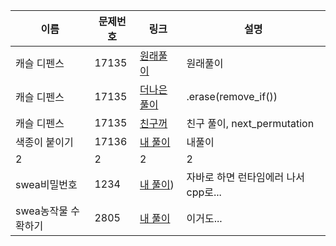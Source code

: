 

|이름|문제번호|링크|설명|
|--|------|-------|--------------------|
|캐슬 디펜스|17135|[원래풀이](https://www.acmicpc.net/source/share/6594c1ed8a4a423e8dd5595ff68f3347)|원래풀이|
|캐슬 디펜스|17135|[더나은 풀이](https://github.com/phantomsquid0928/HELLGORITHM/blob/main/%EB%B0%B1%EC%A4%80/Gold/17135.%E2%80%85%EC%BA%90%EC%8A%AC%E2%80%85%EB%94%94%ED%8E%9C%EC%8A%A4/%EC%BA%90%EC%8A%AC%E2%80%85%EB%94%94%ED%8E%9C%EC%8A%A4.cc)|.erase(remove_if())|
|캐슬 디펜스|17135|[친구꺼](https://www.acmicpc.net/source/share/83b894a1f0c64219acd2ce366e33b64e)|친구 풀이, next_permutation|
|색종이 붙이기|17136|[내 풀이](http://boj.kr/685d4e142a134bc1b304b58fb1d2fd22)|내풀이|
|2|2|2|2|
|swea비밀번호|1234|[내 풀이](https://github.com/phantomsquid0928/HELLGORITHM/tree/main/SWEA/D3/1234.%E2%80%85%EF%BC%BBS%EF%BC%8FW%E2%80%85%EB%AC%B8%EC%A0%9C%ED%95%B4%EA%B2%B0%E2%80%85%EA%B8%B0%EB%B3%B8%EF%BC%BD%E2%80%8510%EC%9D%BC%EC%B0%A8%E2%80%85%EF%BC%8D%E2%80%85%EB%B9%84%EB%B0%80%EB%B2%88%ED%98%B8))|자바로 하면 런타임에러 나서 cpp로...|
|swea농작물 수확하기|2805|[내 풀이](https://github.com/phantomsquid0928/HELLGORITHM/tree/main/SWEA/D3/2805.%E2%80%85%EB%86%8D%EC%9E%91%EB%AC%BC%E2%80%85%EC%88%98%ED%99%95%ED%95%98%EA%B8%B0)|이거도...|
